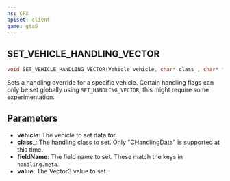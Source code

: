 ```yaml
---
ns: CFX
apiset: client
game: gta5
---
```

## SET_VEHICLE_HANDLING_VECTOR

```c
void SET_VEHICLE_HANDLING_VECTOR(Vehicle vehicle, char* class_, char* fieldName, Vector3 value);
```

Sets a handling override for a specific vehicle. Certain handling flags can only be set globally using `SET_HANDLING_VECTOR`, this might require some experimentation.

## Parameters
* **vehicle**: The vehicle to set data for.
* **class_**: The handling class to set. Only "CHandlingData" is supported at this time.
* **fieldName**: The field name to set. These match the keys in `handling.meta`.
* **value**: The Vector3 value to set.

